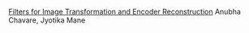 [Filters for Image Transformation and Encoder Reconstruction](https://github.com/algoasylum/FILTER) Anubha Chavare, Jyotika Mane
